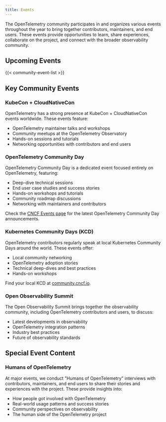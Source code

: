 ```yaml
---
title: Events
---
```


The OpenTelemetry community participates in and organizes various events
throughout the year to bring together contributors, maintainers, and end users.
These events provide opportunities to learn, share experiences, collaborate on
the project, and connect with the broader observability community.

## Upcoming Events

{{< community-event-list >}}

## Key Community Events

### KubeCon + CloudNativeCon

OpenTelemetry has a strong presence at KubeCon + CloudNativeCon events
worldwide. These events feature:

- OpenTelemetry maintainer talks and workshops
- Community meetups at the OpenTelemetry Observatory
- Hands-on sessions and tutorials
- Networking opportunities with contributors and end users

### OpenTelemetry Community Day

OpenTelemetry Community Day is a dedicated event focused entirely on
OpenTelemetry, featuring:

- Deep-dive technical sessions
- End user case studies and success stories
- Hands-on workshops and tutorials
- Community roadmap discussions
- Networking with maintainers and contributors

Check the [CNCF Events page](https://events.linuxfoundation.org/) for the latest
OpenTelemetry Community Day announcements.

### Kubernetes Community Days (KCD)

OpenTelemetry contributors regularly speak at local Kubernetes Community Days
around the world. These events offer:

- Local community networking
- OpenTelemetry adoption stories
- Technical deep-dives and best practices
- Hands-on workshops

Find your local KCD at [community.cncf.io](https://community.cncf.io/).

### Open Observability Summit

The Open Observability Summit brings together the observability community,
including OpenTelemetry contributors and users, to discuss:

- Latest developments in observability
- OpenTelemetry integration patterns
- Industry best practices
- Future of observability standards

## Special Event Content

### Humans of OpenTelemetry

At major events, we conduct "Humans of OpenTelemetry" interviews with
contributors, maintainers, and end users to share their stories and experiences
with the project. These provide insights into:

- How people got involved with OpenTelemetry
- Real-world usage patterns and success stories
- Community perspectives on observability
- The human side of the OpenTelemetry project
